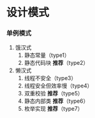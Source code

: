 # 设计模式

### 单例模式
1. 饿汉式
    1. 静态常量（type1）
    2. 静态代码块 **推荐**（type2）
2. 懒汉式
    1. 线程不安全（type3）
    2. 线程安全但效率慢（type4）
    3. 双重校验 **推荐**（type5）
    4. 静态内部类 **推荐**（type6）
    5. 枚举实现 **推荐**（type7）
    

 